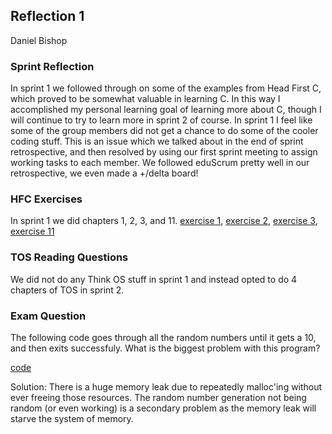 ## Reflection 1
Daniel Bishop

### Sprint Reflection
In sprint 1 we followed through on some of the examples from Head First C, which proved to be somewhat valuable in learning C. In this way I accomplished my personal learning goal of learning more about C, though I will continue to try to learn more in sprint 2 of course. In sprint 1 I feel like some of the group members did not get a chance to do some of the cooler coding stuff. This is an issue which we talked about in the end of sprint retrospective, and then resolved by using our first sprint meeting to assign working tasks to each member. We followed eduScrum pretty well in our retrospective, we even made a +/delta board!

### HFC Exercises
In sprint 1 we did chapters 1, 2, 3, and 11.
[exercise 1](https://github.com/Daniel6/ExercisesInC/blob/master/exercises/ex01/hw1.c),
[exercise 2](https://github.com/Daniel6/ExercisesInC/blob/master/exercises/ex02/ex02.md),
[exercise 3](https://github.com/Daniel6/ExercisesInC/blob/master/exercises/ex03/tee.c),
[exercise 11](https://github.com/Daniel6/ExercisesInC/blob/master/exercises/ex11/ikkp-server.c)

### TOS Reading Questions
We did not do any Think OS stuff in sprint 1 and instead opted to do 4 chapters of TOS in sprint 2.

### Exam Question
The following code goes through all the random numbers until it gets a 10, and then exits successfuly. What is the biggest problem with this program?

[code](./randomnumbergenerator.c)

Solution:
There is a huge memory leak due to repeatedly malloc'ing without ever freeing those resources.
The random number generation not being random (or even working) is a secondary problem as the memory leak will starve the system of memory.
